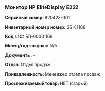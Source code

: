 ### Монитор HP EliteDisplay E222 </br>

**Серийный номер:** 820428-001</br>

**Инвентарный номер номер:** ЗБ-01188 </br>

**Код в 1С:** БП-00001169 </br>

**Месяц/год покупки:** N/A </br>

**Документы:** - </br>

**Отдел:** Отдел продаж </br>

**Принадлежность:** Менеджер отдела продаж</br>

**Прослеживаемый товар:** НЕТ (старый) 
